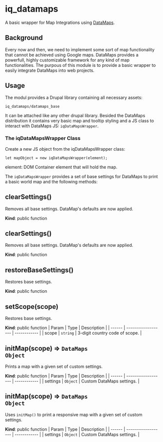 
# iq_datamaps
  
A basic wrapper for Map Integrations using [DataMaps](http://datamaps.github.io/).
  

## Background

Every now and then, we need to implement some sort of map functionality that cannot be achieved using Google maps. DataMaps provides a powerfull, highly customizable framework for any kind of map functionalities. The purpous of this module is to provide a basic wrapper to easily integrate DataMaps into web projects. 

## Usage

The modul provides a Drupal library containing all necessary assets:

    iq_datamaps/datamaps_base
It can be attached like any other drupal library. Besided the DataMaps distribution it contains very basic map and tooltip styling and a JS class to interact with DataMaps JS: `iqDataMapsWrapper`.
  
### The iqDataMapsWrapper Class
Create a new JS object from the iqDataMapsWrapper class:

    let mapObject = new iqDataMapsWrapper(element);
element: DOM Container element that will hold the map.

The `iqDataMapsWrapper` provides a set of base settings for DataMaps to print a basic world map and the following methods:


##  clearSettings() 
Removes all base settings. DataMap's defaults are now applied.

**Kind**: public function


##  clearSettings() 
Removes all base settings. DataMap's defaults are now applied.

**Kind**: public function

##  restoreBaseSettings() 
Restores base settings.

**Kind**: public function

##  setScope(scope) 
Restores base settings.

**Kind**: public function
| Param  | Type                | Description  |
| ------ | ------------------- | ------------ |
| scope  | <code>string</code> | 3-digit country code of scope. |


##  initMap(scope) ⇒ <code>DataMaps Object</code>
Prints a map with a given set of custom settings.

**Kind**: public function
| Param  | Type                | Description  |
| ------ | ------------------- | ------------ |
| settings  | <code>Object</code> | Custom DataMaps settings. |


##  initMap(scope) ⇒ <code>DataMaps Object</code>
Uses `initMap()` to print a responsive map with a given set of custom settings.

**Kind**: public function
| Param  | Type                | Description  |
| ------ | ------------------- | ------------ |
| settings  | <code>Object</code> | Custom DataMaps settings. |
